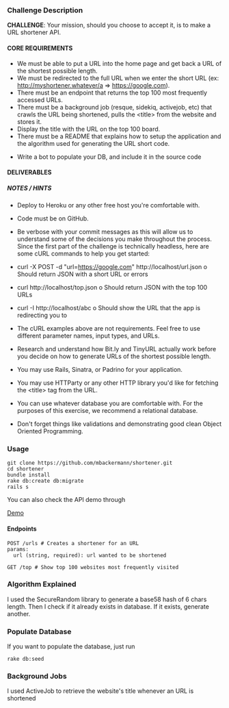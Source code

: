 ### Challenge Description

__CHALLENGE__: Your mission, should you choose to accept it, is to make a URL shortener API.
#### CORE REQUIREMENTS

- We must be able to put a URL into the home page and get back a URL of
the shortest possible length.
- We must be redirected to the full URL when we enter the short URL (ex:
http://myshortener.whatever/a => https://google.com).
- There must be an endpoint that returns the top 100 most frequently
accessed URLs.
- There must be a background job (resque, sidekiq, activejob, etc) that
crawls the URL being shortened, pulls the \<title> from the website and
stores it.
- Display the title with the URL on the top 100 board.
- There must be a README that explains how to setup the application and
the algorithm used for generating the URL short code.
* Write a bot to populate your DB, and include it in the source code

#### DELIVERABLES

##### NOTES / HINTS

- Deploy to Heroku or any other free host you're comfortable with.
- Code must be on GitHub.
- Be verbose with your commit messages as this will allow us to understand
some of the decisions you make throughout the process.
Since the first part of the challenge is technically headless, here are some
cURL commands to help you get started:
- curl -X POST -d "url=https://google.com" http://localhost/url.json
o Should return JSON with a short URL or errors
- curl http://localhost/top.json
o Should return JSON with the top 100 URLs
- curl -I http://localhost/abc
o Should show the URL that the app is redirecting you to
- The cURL examples above are not requirements. Feel free to use
different parameter names, input types, and URLs.

- Research and understand how Bit.ly and TinyURL actually work before
you decide on how to generate URLs of the shortest possible length.
- You may use Rails, Sinatra, or Padrino for your application.
- You may use HTTParty or any other HTTP library you'd like for fetching
the \<title> tag from the URL.
- You can use whatever database you are comfortable with. For the
purposes of this exercise, we recommend a relational database.
- Don't forget things like validations and demonstrating good clean Object
Oriented Programming.

### Usage ###
```
git clone https://github.com/mbackermann/shortener.git
cd shortener
bundle install
rake db:create db:migrate
rails s
```
You can also check the API demo through

[Demo](https://pacific-sands-14294.herokuapp.com/top)

#### Endpoints ####

```
POST /urls # Creates a shortener for an URL
params:
  url (string, required): url wanted to be shortened
```

```
GET /top # Show top 100 websites most frequently visited
```


### Algorithm Explained

I used the SecureRandom library to generate a base58 hash of 6 chars length.
Then I check if it already exists in database. If it exists, generate another.


### Populate Database

If you want to populate the database, just run
````
rake db:seed
````

### Background Jobs

I used ActiveJob to retrieve the website's title whenever an URL is shortened
